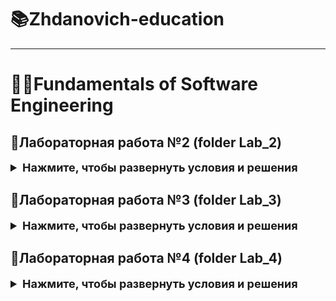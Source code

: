 # 📚Zhdanovich-education

---
# 🧑‍💻Fundamentals of Software Engineering


## 🚀Лабораторная работа №2 (folder Lab_2)

<details>
    <summary style="font-weight: bold; font-size: large">Нажмите, чтобы развернуть условия и решения</summary>

---
**_A4._** Напишите программу, которая считывает два целых числа A и B и выводит наибольшее из них.  
Числа — целые от 1 до 1000.  
ВАЖНО: можно пользоваться только целочисленными арифметическими операциями (без ветвлений, циклов, функций).   
Решение → `A4.py`
---
**_A5._** Проверить, делится ли число A на число B нацело без использования ветвлений и функций.  
Вывести `YES`, если A кратно B, иначе `NO`.  
Решение → `A5.py`
---
_**A6.**_ Электронные часы: по числу секунд с начала суток вывести время в формате `h:mm:ss`.  
Решение → `A6.py` 
---
**_A7._** По координатам двух клеток шахматной доски определить: одинаковый ли цвет (YES/NO) и если одинаковый — вывести цвет (White/Black). Клетка (1,1) — белая.  
Решение → `A7.py`
---

**_B1._ Расстояние по карте.** \
Чтение из файла `inmapX.dat`:  
1) N — количество локаций (1–100)  
2) Масштаб (миль на дюйм)  

Далее — расстояния (в дюймах) между последовательными точками.  
Вывести таблицу с перерасчётом и итог.  

Пример входных данных:
```
4  0.25
1.5
2.3
5.9
4.0
```
Требуется найти расстояние, которое придется проехать (в милях), чтобы посетить все локации, а
также найти расстояние между двумя соседними (в милях).

### Вывод в формате:
```
Ivan Zhdanovich 
Simple Map Distance Computations

Map Scale Factor:    0.25 miles per inch

      Map       Mileage
      Measure   Distance
=============================================================
#  1    1.5       0.4
#  2    2.3       0.6
#  3    5.9       1.5
#  4    4.0       1.0
=============================================================
Map Total Distance:   3.5 miles
```

Решение → `B1.py` 

### Применчание:
Заметка: в Python 3.13 `round()` округляет X.5 к ближайшему чётному.  
Перед началом укажите путь к файлу в строке:
`with open('Path/to/file.dat', 'r', encoding='utf-8') as file:`

---

**_B2._ Фактор охлаждения ветром (Wind Chill).**  
Чтение измерений из `X.WCData.txt`: время, температура воздуха, скорость ветра.  
Рассчитать скорректированную температуру (WC temp), WC Effect и среднее скорректированное значение.  
Результат записывается в `X.WindChillReport.txt`.  
Решение → `B2.py`  

### Фрагмент входа:

```
Time          Air Temp    Wind Speed
------------------------------------
00:00:55           36             27
00:30:22           33             36
01:00:52           29             40
01:30:14           29             39
```

Программа должна сформировать файл `X.WindChillReport.txt`, содержащий результаты
вычислений в следующем виде:


```
Time     WC temp     WC Effect
------------------------------
00:00:55    23.3         -12.7
00:30:22    17.6         -15.4
01:00:52    11.4         -17.6
------------------------------

The average adjusted temperature, based on 13 observations, was 8.4
```

#### Примечание: 
Т.к для решения использовался Python 3.13: функция round() округляет числа типа Х.5 до ближайшего четного.
Так же перед началом надо указать путь до вашего файла с данными в переменной `Path_to_File_with_data`
Программа записывает результат вычислений в новом файле, если надо названи ефайла не по форме `X.WindChillReport.txt`
или надо изменить путь где будет создан этот файл, надо заменить путь и название в переменной `Path_to_new_file_result`.


</details>

## 🚀Лабораторная работа №3 (folder Lab_3)

<details>
    <summary style="font-weight: bold; font-size: large">Нажмите, чтобы развернуть условия и решения</summary>

**_A1._**   Определить лежат ли точки в одной четверти.  
Входные данные: x1, y1, x2, y2 — координаты двух точек (не на осях).  
Вывести `YES`, если в одной четверти и указать четверть, иначе `NO`.
Решение → `A1.py`
---
**_A2._**  Напишите программу, которая проверяет введенный пароль на надежность. Требования к
надежному паролю следующие:
• Длина пароля – 8 символов
• В пароле должны быть заглавные и строчные буквы, цифры и специальные символы: *, - , #
Решение → `A2.py`
---
**_A3._**  Напишите программу, которая по двум показаниям счетчика (предыдущее и текущее) определяет
объем использованного газа в кубометрах, вычисляет сумму оплаты за газ и среднюю цену за
кубометр. Сумму оплаты и средней цены за кубометр округлите при выводе до двух знаков после
запятой.
Решение → `A3.py`


### **_B1._ Кот и мышь.** 
Кот и мышь двигаются по прямоугольной сетке, каждая клетка — пара координат (строка, столбец).
Оба игрока могут перемещаться по вертикали и горизонтали, не выходя за границы: если выходят — оказываются на 
противоположной стороне. Если кот и мышь оказываются в одной клетке одновременно, кот ловит мышь и игра заканчивается.
Программа читает начальные позиции и ходы из файла, вычисляет расстояния между игроками, суммарные пройденные пути
и определяет исход: «Кот поймал мышь» или «Мышь сбежала».
Чтение из файла `X.ChaseData.txt`:  
### Формат входных данных:
```
Первая строка – два целых числа (количество строк и столбцов сетки)
Каждая следующая строка представлена в одном из следующих
форматов:
M <число> <число> // начальная позиция или ход мыши
C <число> <число> // начальная позиция или ход кота
P // команда вывода на экран (print) текущего состояния игры 

   29   15
C        18         3
M         1        11
M        13        -3
P
M        -4        -1
P
M        -4        -2
P
C         9        -2
```
### Формат выходных данных: 

```
Первая строка – название игры
Вторая строка – пустая
Третья строка – названия столбцов таблицы
Четвертая строка – строка разделительных символов
Пятая и следующие строки – позиции кота и мыши и расстояние
между ними. Если на момент выполнения команды P позиция
игрока неизвестна, то выводим ( ?, ?).
Под таблицей выводятся расстояния, пройденные обоими
игроками, а также исход игры. 

Cat and Mouse

  Cat        Mouse    Distance
------------------------------
(18, 3)     (14, 8)       9
(18, 3)     (10, 7)      12
(18, 3)     ( 6, 5)      14
(27, 1)     ( 6, 5)      25
(10, 1)     (28,15)      32
(10, 1)     ( 3, 1)       7
( 6, 1)     ( 3,13)      15
( 5, 4)     ( 3,13)      11
( 9, 5)     ( 3,13)      14
( 9, 5)     ( 9,10)       5
------------------------------


Distance   Mouse    Cat
              66     42

Mouse evaded Cat
```
Решение → `B1.py` 

### Применчание:
Перед началом укажите путь к файлу в строке:
`with open('Path/to/file.dat', 'r') as file:`

</details>




## 🚀Лабораторная работа №4 (folder Lab_4)

<details>
    <summary style="font-weight: bold; font-size: large">Нажмите, чтобы развернуть условия и решения</summary>

**_A1._**   Создайте тренажёр для изучения таблицы умножения. Программа задаёт N случайных
примеров на умножение, ожидает ответа пользователя на каждый пример, подсчитывает
количество правильных ответов, затраченное время на каждый пример и на все примеры. После
того, как пользователь решит все примеры, программа выдает подробную статистику:\
• Общее время, затраченное на ответы (сек.)\
• Среднее время на один пример (сек.)\
• Количество правильных ответов\
• Процент правильных ответов\
В случае, если пользователь вводит ответ, не являющийся целым числом, программа повторяет тот
же пример, пока пользователь не введет целое число (см. пример работы программы)
```
Введите количество примеров: 5
Вопрос 1/1
2 × 7 = 15
Неверно! Правильно: 14 (Время: 2.9 сек)
Вопрос 2/2
4 × 6 = 24
Верно! (Время: 2.2 сек) 
==================================================
СТАТИСТИКА:
==================================================
Общее время: 5.1 секунд
Среднее время на вопрос: 2.5 сек
Правильных ответов: 1/2
Процент правильных: 50.0%
```
Решение → `A1.py`

---
**_A2._**  Используя вложенные циклы, изобразите следующие фигуры:\
• Прямоугольник, размером n*m (размеры вводятся с клавиатуры)\
• Правый треугольник, состоящий из n строк\
• Рамку, размером n * m\

```angular2html
ПРЯМОУГОЛЬНИК 5x10:                     
##########
##########
##########
##########
##########
ПРАВЫЙ ТРЕУГОЛЬНИК:
#
##
###
####
#####
РАМКА 5*10:
##########
#        #
#        #
#        #
##########
```
Решение → `A2.py`

**_A3._**  Вы - сетевой администратор, который в процессе мониторинга сети зафиксировал
последовательности успешно доставленных (1) и потерянных (0) пакетов данных. Разработайте
программу, для анализа этих последовательностей и выявления критических периодов потерь
данных.
Программа должна проанализировать последовательность из нулей (0) и единиц (1), где 1 – пакет
успешно доставлен, 0 – пакет потерян. Требуется:\
• Осуществить ввод строки, состоящей из 0 и 1. Длина строки должна быть не меньше 5.\
• Осуществить проверку корректности ввода, убедившись, что в строке используются только
символы 0 и 1.\
• Найти общее количество пакетов (это длина входной строки).\
• Найти общее количество потерянных пакетов (количество нулей).\
• Найти длину самой длинной последовательности потерянных пакетов (подряд идущих
нулей).\
• Вычислить процент потерь: (Количество потерянных пакетов / Общее количество пакетов) ×
100%\
• Оценить качество связи. Если процент потерь:\
0-1% - Отличное качество\
1-5% - Хорошее качество\
5-10% - Удовлетворительное качество\
10-20% - Плохое качество\
\>20% - Критическое состояние сети\

##### Пример работы программы:

Ввод:\
1101000110100011000001101101000110100000001110101\
Вывод:\
• Общее количество пакетов: 49 \
• Количество потерянных пакетов: 28 \
• Длина самой длинной последовательности потерянных пакетов: 7 \
• Процент потерь: 57.1% \
• Качество связи: критическое состояние сети\
Решение → `A3.py`

**_A4_** Задача на проверку корректности номеров карт используя алгоритм Луна.
В файле card.data лежат "случайные" номера банковских карт. Код проверяет валидность 
карт и выводит тип карты в случае валидности или предупреждение об инвалидности карты.\
Решение → `A4.py`

### **_B1._ Мониторинг осадков. ** 
Национальный центр климатических данных нанял Вас для написания
программы, генерирующей отчет по суточным объемам осадков. Проблема в том, что
компьютерный сбой привел к тому, что некоторые данные в исходных файлах отображаются в
неправильном порядке, потеряны или имеют неверно записанную дату. Вам необходимо
распознать ошибки в файле данных и отобразить сводку о суточных объемах осадков за указанный
месяц.

#### Входной файл.
Входной файл для этой программы называется Precip.txt. Первая строка файла содержит
информацию, которую не нужно обрабатывать. Вторая строка содержит местоположение
метеостанции, сообщающей об осадках. Третья строка содержит полное название месяца (с
заглавной буквы) и через запятую год, в котором фиксировались данные об осадках. Четвертая и
последующие строки содержат день и количество осадков в дюймах, зарегистрированное в этот
день.

### Формат входных данных:

```
CS1044 Project 5 Fall 2008
Blacksburg, VA
December, 2006
2  0
4 0
5 0
26 0
6 0
8	0.01
9 0
10	0.02
13 0
114 0
15 0
17 0.55
19	1.8
8 0.08
20 	4.12
24 0
32 0.73
28 0
11    0.05
12 0.01
29 0
```

Ваша программа должны считать информацию об осадках и вычислить минимальное,
максимальное и среднее значения количества осадков.\
Входной файл может содержать два типа ошибок. Первый тип (Invalid): день, указанный во входных
данных, может быть недопустимым для указанного месяца. Второй тип (Repeated): файл может
содержать несколько записей для одного и того же дня.\
Эти ошибки должны распознаваться, и должно выводиться сообщение об ошибке, содержащее
номер строки, в которой обнаружена ошибка. Смотрите ниже пример выходного файла Report.txt.
Там указан точный формат вывода сообщений об ошибках.


#### Выходной файл:
Выходной файл называется Report.txt. Пример выходного файла, соответствующий приведенному
входному файлу, показан ниже. Первые две строки содержат информацию о программисте и
проекте. Третья строка пустая. Четвертая строка содержит местоположение, месяц и год. Пятая
строка пустая. Остальная информация выводится в следующем порядке:

• Список всех ошибок, обнаруженных в файле.

• Гистограмма количества осадков. Выводится день и количество осадков с точностью до двух
знаков. Далее в этой же строке отображается график, содержащий одну звездочку (*) для
каждых 0.25 дюйма или их части. Например, осадки в количестве 0.01 - 0.25 дюйма 
отображаются одной звездой, 0.26 - 0.50 – две звезды, 0.51 - 0.75 – три звезды и т.д. Если
данные об осадках за день недоступны, вместо их количества выводим "NA".
• Максимальное, минимальное и среднее количество осадков. Если за весь месяц нет
доступной информации, для всех трех значений должно быть выведено "NA".

### Формат выходных данных: 
```
Programmer: Ivan Zhdanovich
CS 1044 Project 5 Fall 2008

Precipitation report for Radford, VA during December, 1996

Error         Day       Line
Invalid        75          4
Invalid        43          5

Day Amount Graph
  1   6.64 ***************************
  2     NA
  3     NA
  4   1.57 *******
  5     NA
  6     NA
  7     NA
  8     NA
  9     NA
 10     NA
 11     NA
 12   6.03 *************************
 13   4.39 ******************
 14   4.71 *******************
 15   9.88 ****************************************
 16   3.83 ****************
 17   0.29 **
 18   0.45 **
 19     NA
 20     NA
 21     NA
 22     NA
 23     NA
 24   1.73 *******
 25   3.13 *************
 26     NA
 27   0.00 
 28     NA
 29   9.56 ***************************************
 30     NA
 31     NA

Minimum     Maximum     Average
   0.00        9.88        1.68
```

Решение → `B1.py` 

### Применчание:
Путь к входному файлу указать в переменной `path_to_file_in = "file_B/Precip2.txt"`\
Путь до выходного файла указать в переменной `path_to_file_out = 'file_B/02Report.txt'`

</details>
